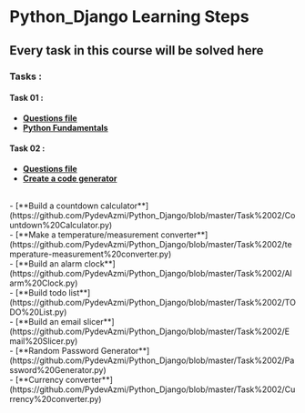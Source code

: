# Python_Django Learning Steps
## Every task in this course will be solved here
### Tasks :
#### Task 01 :  
-    [**Questions file**](https://github.com/PydevAzmi/Python_Django/blob/master/Tasks%20files/01-Python%20Tasks%20Part%201.pdf)<br>
-   [**Python Fundamentals** ](https://github.com/PydevAzmi/Python_Django/blob/master/Task%2001/Task%2001-Python%20fundamentals.py)
#### Task 02 :
-   [**Questions file**](https://github.com/PydevAzmi/Python_Django/blob/master/Tasks%20files/02-Tasks.pdf)<br>
-   [**Create a code generator**](https://github.com/PydevAzmi/Python_Django/blob/master/Task%2002/Create%20a%20code%20generator.py)
<br>
-   [**Build a countdown calculator**](https://github.com/PydevAzmi/Python_Django/blob/master/Task%2002/Countdown%20Calculator.py)
<br>
-   [**Make a temperature/measurement converter**](https://github.com/PydevAzmi/Python_Django/blob/master/Task%2002/temperature-measurement%20converter.py)
<br>
-   [**Build an alarm clock**](https://github.com/PydevAzmi/Python_Django/blob/master/Task%2002/Alarm%20Clock.py)
<br>
-   [**Build todo list**](https://github.com/PydevAzmi/Python_Django/blob/master/Task%2002/TODO%20List.py)
<br>
-   [**Build an email slicer**](https://github.com/PydevAzmi/Python_Django/blob/master/Task%2002/Email%20Slicer.py)
<br>
-   [**Random Password Generator**](https://github.com/PydevAzmi/Python_Django/blob/master/Task%2002/Password%20Generator.py)
<br>
-   [**Currency converter**](https://github.com/PydevAzmi/Python_Django/blob/master/Task%2002/Currency%20converter.py)